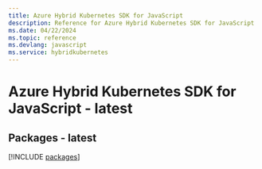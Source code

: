 ```yaml
---
title: Azure Hybrid Kubernetes SDK for JavaScript
description: Reference for Azure Hybrid Kubernetes SDK for JavaScript
ms.date: 04/22/2024
ms.topic: reference
ms.devlang: javascript
ms.service: hybridkubernetes
---
```

# Azure Hybrid Kubernetes SDK for JavaScript - latest
## Packages - latest
[!INCLUDE [packages](hybrid-kubernetes-index.md)]
